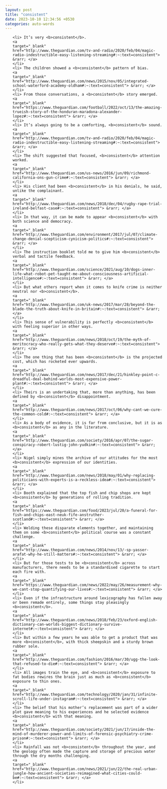 ```yaml
---
layout: post
title: "consistent"
date: 2023-10-10 12:34:56 +0530
categories: auto-words
---
```

<ol>

    <li> It’s very <b>consistent</b>.
    <a 
    target="_blank" 
    href="http://www.theguardian.com/tv-and-radio/2020/feb/04/magic-radio-indestructible-easy-listening-streaming#:~:text=consistent"> &rarr; </a>
    </li>
    <li> The children showed a <b>consistent</b> pattern of bias.
    <a 
    target="_blank" 
    href="http://www.theguardian.com/news/2015/nov/05/integrated-school-waterford-academy-oldham#:~:text=consistent"> &rarr; </a>
    </li>
    <li> From those conversations, a <b>consistent</b> story emerged.
    <a 
    target="_blank" 
    href="https://www.theguardian.com/football/2022/oct/13/the-amazing-trueish-story-of-the-honduran-maradona-alexander-lopez#:~:text=consistent"> &rarr; </a>
    </li>
    <li> It’s always going to be a comforting, <b>consistent</b> sound.
    <a 
    target="_blank" 
    href="http://www.theguardian.com/tv-and-radio/2020/feb/04/magic-radio-indestructible-easy-listening-streaming#:~:text=consistent"> &rarr; </a>
    </li>
    <li> The shift suggested that focused, <b>consistent</b> attention worked.
    <a 
    target="_blank" 
    href="http://www.theguardian.com/us-news/2016/jun/09/richmond-california-ons-gun-crime#:~:text=consistent"> &rarr; </a>
    </li>
    <li> His client had been <b>consistent</b> in his denials, he said, unlike the complainant.
    <a 
    target="_blank" 
    href="http://www.theguardian.com/news/2018/dec/04/rugby-rape-trial-ireland-belfast-case#:~:text=consistent"> &rarr; </a>
    </li>
    <li> In that way, it can be made to appear <b>consistent</b> with both science and democracy.
    <a 
    target="_blank" 
    href="http://www.theguardian.com/environment/2017/jul/07/climate-change-denial-scepticism-cynicism-politics#:~:text=consistent"> &rarr; </a>
    </li>
    <li> The instruction booklet told me to give him <b>consistent</b> verbal and tactile feedback.
    <a 
    target="_blank" 
    href="http://www.theguardian.com/science/2021/aug/10/dogs-inner-life-what-robot-pet-taught-me-about-consciousness-artificial-intelligence#:~:text=consistent"> &rarr; </a>
    </li>
    <li> But what others report when it comes to knife crime is neither neutral nor <b>consistent</b>.
    <a 
    target="_blank" 
    href="http://www.theguardian.com/uk-news/2017/mar/28/beyond-the-blade-the-truth-about-knife-in-britain#:~:text=consistent"> &rarr; </a>
    </li>
    <li> This sense of vulnerability is perfectly <b>consistent</b> with feeling superior in other ways.
    <a 
    target="_blank" 
    href="http://www.theguardian.com/news/2018/oct/19/the-myth-of-meritocracy-who-really-gets-what-they-deserve#:~:text=consistent"> &rarr; </a>
    </li>
    <li> The one thing that has been <b>consistent</b> is the projected cost, which has rocketed ever upwards.
    <a 
    target="_blank" 
    href="http://www.theguardian.com/news/2017/dec/21/hinkley-point-c-dreadful-deal-behind-worlds-most-expensive-power-plant#:~:text=consistent"> &rarr; </a>
    </li>
    <li> Theirs is an undertaking that, more than anything, has been defined by <b>consistent</b> disappointment.
    <a 
    target="_blank" 
    href="http://www.theguardian.com/news/2017/oct/06/why-cant-we-cure-the-common-cold#:~:text=consistent"> &rarr; </a>
    </li>
    <li> As a body of evidence, it is far from conclusive, but it is as <b>consistent</b> as any in the literature.
    <a 
    target="_blank" 
    href="http://www.theguardian.com/society/2016/apr/07/the-sugar-conspiracy-robert-lustig-john-yudkin#:~:text=consistent"> &rarr; </a>
    </li>
    <li> Nigel simply mines the archive of our attitudes for the most <b>consistent</b> expression of our identities.
    <a 
    target="_blank" 
    href="http://www.theguardian.com/news/2018/may/01/why-replacing-politicians-with-experts-is-a-reckless-idea#:~:text=consistent"> &rarr; </a>
    </li>
    <li> Booth explained that the top fish and chip shops are kept <b>consistent</b> by generations of rolling tradition.
    <a 
    target="_blank" 
    href="https://www.theguardian.com/food/2023/jul/20/a-funeral-for-fish-and-chips-east-neuk-fife-anstruther-scotland#:~:text=consistent"> &rarr; </a>
    </li>
    <li> Welding these disparate elements together, and maintaining them on some <b>consistent</b> political course was a constant challenge.
    <a 
    target="_blank" 
    href="http://www.theguardian.com/news/2014/nov/13/-sp-yasser-arafat-why-he-still-matters#:~:text=consistent"> &rarr; </a>
    </li>
    <li> But for those tests to be <b>consistent</b> across manufacturers, there needs to be a standardised cigarette to start each fire with.
    <a 
    target="_blank" 
    href="https://www.theguardian.com/news/2022/may/26/measurement-why-we-cant-stop-quantifying-our-lives#:~:text=consistent"> &rarr; </a>
    </li>
    <li> Even if the infrastructure around lexicography has fallen away or been remade entirely, some things stay pleasingly <b>consistent</b>.
    <a 
    target="_blank" 
    href="http://www.theguardian.com/news/2018/feb/23/oxford-english-dictionary-can-worlds-biggest-dictionary-survive-internet#:~:text=consistent"> &rarr; </a>
    </li>
    <li> But within a few years he was able to get a product that was more <b>consistent</b>, with thick sheepskin and a sturdy brown rubber sole.
    <a 
    target="_blank" 
    href="http://www.theguardian.com/fashion/2016/mar/30/ugg-the-look-that-refused-to-die#:~:text=consistent"> &rarr; </a>
    </li>
    <li> All images train the eye, and <b>consistent</b> exposure to fat bodies rewires the brain just as much as <b>consistent</b> exposure to thin ones.
    <a 
    target="_blank" 
    href="http://www.theguardian.com/technology/2020/jan/31/infinite-scroll-life-under-instagram#:~:text=consistent"> &rarr; </a>
    </li>
    <li> The belief that his mother’s replacement was part of a wider plot gave meaning to his experiences and he selected evidence <b>consistent</b> with that meaning.
    <a 
    target="_blank" 
    href="http://www.theguardian.com/society/2021/jun/17/inside-the-mind-of-murderer-power-and-limits-of-forensic-psychiatry-crime-prison#:~:text=consistent"> &rarr; </a>
    </li>
    <li> Rainfall was not <b>consistent</b> throughout the year, and the geology often made the capture and storage of precious water through the dry months challenging.
    <a 
    target="_blank" 
    href="http://www.theguardian.com/news/2021/jun/22/the-real-urban-jungle-how-ancient-societies-reimagined-what-cities-could-be#:~:text=consistent"> &rarr; </a>
    </li>